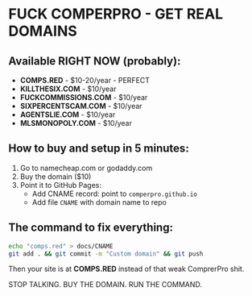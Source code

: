 # FUCK COMPERPRO - GET REAL DOMAINS

## Available RIGHT NOW (probably):
- **COMPS.RED** - $10-20/year - PERFECT
- **KILLTHESIX.COM** - $10/year
- **FUCKCOMMISSIONS.COM** - $10/year  
- **SIXPERCENTSCAM.COM** - $10/year
- **AGENTSLIE.COM** - $10/year
- **MLSMONOPOLY.COM** - $10/year

## How to buy and setup in 5 minutes:
1. Go to namecheap.com or godaddy.com
2. Buy the domain ($10)
3. Point it to GitHub Pages:
   - Add CNAME record: point to `comperpro.github.io`
   - Add file `CNAME` with domain name to repo

## The command to fix everything:
```bash
echo "comps.red" > docs/CNAME
git add . && git commit -m "Custom domain" && git push
```

Then your site is at **COMPS.RED** instead of that weak ComprerPro shit.

STOP TALKING. BUY THE DOMAIN. RUN THE COMMAND.